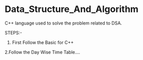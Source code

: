 # Data_Structure_And_Algorithm
C++ language used to solve the problem related to DSA.

STEPS:-
1. First Follow the Basic for C++
 
  2.Follow the Day Wise Time Table....
